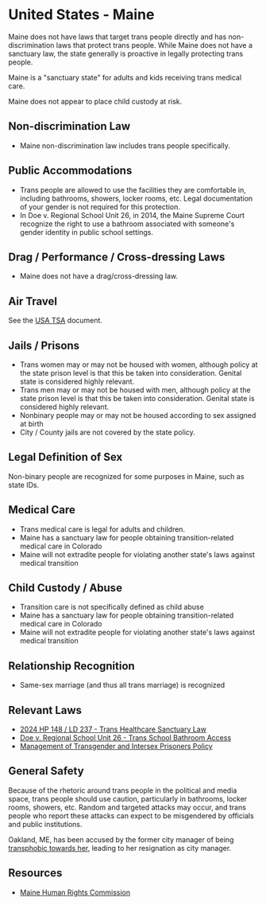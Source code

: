 # United States - Maine

Maine does not have laws that target trans people directly and has
non-discrimination laws that protect trans people. While Maine does not
have a sanctuary law, the state generally is proactive in legally
protecting trans people.

Maine is a "sanctuary state" for adults and kids receiving trans medical
care.

Maine does not appear to place child custody at risk.

## Non-discrimination Law

 * Maine non-discrimination law includes trans people specifically.

## Public Accommodations

 * Trans people are allowed to use the facilities they are comfortable
   in, including bathrooms, showers, locker rooms, etc.  Legal
   documentation of your gender is not required for this protection.
 * In Doe v. Regional School Unit 26, in 2014, the Maine Supreme Court
   recognize the right to use a bathroom associated with someone's
   gender identity in public school settings.

## Drag / Performance / Cross-dressing Laws

 * Maine does not have a drag/cross-dressing law.

## Air Travel

See the [USA TSA](notes/tsa.md) document.

## Jails / Prisons

 * Trans women may or may not be housed with women, although policy at
   the state prison level is that this be taken into consideration.
   Genital state is considered highly relevant.
 * Trans men may or may not be housed with men, although policy at
   the state prison level is that this be taken into consideration.
   Genital state is considered highly relevant.
 * Nonbinary people may or may not be housed according to sex
   assigned at birth
 * City / County jails are not covered by the state policy.

## Legal Definition of Sex

Non-binary people are recognized for some purposes in Maine, such as
state IDs.

## Medical Care

 * Trans medical care is legal for adults and children.
 * Maine has a sanctuary law for people obtaining transition-related
   medical care in Colorado
 * Maine will not extradite people for violating another state's laws
   against medical transition

## Child Custody / Abuse

 * Transition care is not specifically defined as child abuse
 * Maine has a sanctuary law for people obtaining transition-related
   medical care in Colorado
 * Maine will not extradite people for violating another state's laws
   against medical transition
 
## Relationship Recognition

 * Same-sex marriage (and thus all trans marriage) is recognized

## Relevant Laws

 * [2024 HP 148 / LD 237 - Trans Healthcare Sanctuary
   Law](https://legislature.maine.gov/legis/bills/getPDF.asp?paper=HP0148&item=3&snum=131)
 * [Doe v. Regional School Unit 26 - Trans School Bathroom Access](https://www.glad.org/wp-content/uploads/2016/10/doe-v-clenchy-decision-1-30-14.pdf)
 * [Management of Transgender and Intersex Prisoners Policy](https://www.maine.gov/corrections/sites/maine.gov.corrections/files/inline-files/23.08%20MANAGEMENT%20OF%20TRANSGENDER%20AND%20INTERSEX%20PRISONERS.pdf)

## General Safety

Because of the rhetoric around trans people in the political and media
space, trans people should use caution, particularly in bathrooms,
locker rooms, showers, etc.  Random and targeted attacks may occur, and
trans people who report these attacks can expect to be misgendered by
officials and public institutions.

Oakland, ME, has been accused by the former city manager of being
[transphobic towards
her](https://www.bangordailynews.com/2023/10/10/news/central-maine/oakland-accepts-resignation-transgender-town-manager-bias/),
leading to her resignation as city manager.

## Resources

 * [Maine Human Rights Commission](https://www.maine.gov/mhrc/)
